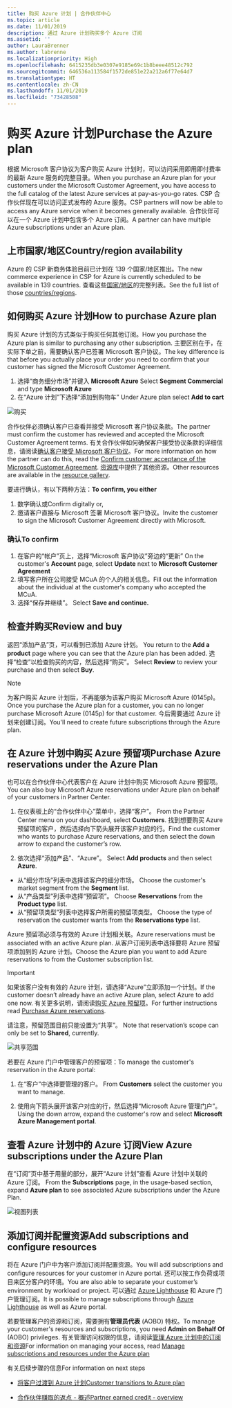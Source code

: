 ```yaml
---
title: 购买 Azure 计划 | 合作伙伴中心
ms.topic: article
ms.date: 11/01/2019
description: 通过 Azure 计划购买多个 Azure 订阅
ms.assetid: ''
author: LauraBrenner
ms.author: labrenne
ms.localizationpriority: High
ms.openlocfilehash: 6415235db3e0307e9185e69c1b8beee48512c792
ms.sourcegitcommit: 646536a113584f1572de851e22a212a6f77e64d7
ms.translationtype: HT
ms.contentlocale: zh-CN
ms.lasthandoff: 11/01/2019
ms.locfileid: "73428508"
---
```

# <a name="purchase-the-azure-plan"></a><span data-ttu-id="8cef6-103">购买 Azure 计划</span><span class="sxs-lookup"><span data-stu-id="8cef6-103">Purchase the Azure plan</span></span>

<span data-ttu-id="8cef6-104">根据 Microsoft 客户协议为客户购买 Azure 计划时，可以访问采用即用即付费率的最新 Azure 服务的完整目录。</span><span class="sxs-lookup"><span data-stu-id="8cef6-104">When you purchase an Azure plan for your customers under the Microsoft Customer Agreement, you have access to the full catalog of the latest Azure services at pay-as-you-go rates.</span></span> <span data-ttu-id="8cef6-105">CSP 合作伙伴现在可以访问正式发布的 Azure 服务。</span><span class="sxs-lookup"><span data-stu-id="8cef6-105">CSP partners will now be able to access any Azure service when it becomes generally available.</span></span> <span data-ttu-id="8cef6-106">合作伙伴可以在一个 Azure 计划中包含多个 Azure 订阅。</span><span class="sxs-lookup"><span data-stu-id="8cef6-106">A partner can have multiple Azure subscriptions under an Azure plan.</span></span> 

## <a name="countryregion-availability"></a><span data-ttu-id="8cef6-107">上市国家/地区</span><span class="sxs-lookup"><span data-stu-id="8cef6-107">Country/region availability</span></span>
<span data-ttu-id="8cef6-108">Azure 的 CSP 新商务体验目前已计划在 139 个国家/地区推出。</span><span class="sxs-lookup"><span data-stu-id="8cef6-108">The new commerce experience in CSP for Azure is currently scheduled to be available in 139 countries.</span></span> <span data-ttu-id="8cef6-109">查看这些[国家/地区](https://query.prod.cms.rt.microsoft.com/cms/api/am/binary/RE3QN0x)的完整列表。</span><span class="sxs-lookup"><span data-stu-id="8cef6-109">See the full list of those [countries/regions](https://query.prod.cms.rt.microsoft.com/cms/api/am/binary/RE3QN0x).</span></span> 

## <a name="how-to-purchase-azure-plan"></a><span data-ttu-id="8cef6-110">如何购买 Azure 计划</span><span class="sxs-lookup"><span data-stu-id="8cef6-110">How to purchase Azure plan</span></span>

<span data-ttu-id="8cef6-111">购买 Azure 计划的方式类似于购买任何其他订阅。</span><span class="sxs-lookup"><span data-stu-id="8cef6-111">How you purchase the Azure plan is similar to purchasing any other subscription.</span></span> <span data-ttu-id="8cef6-112">主要区别在于，在实际下单之前，需要确认客户已签署 Microsoft 客户协议。</span><span class="sxs-lookup"><span data-stu-id="8cef6-112">The key difference is that before you actually place your order you need to confirm that your customer has signed the Microsoft Customer Agreement.</span></span>

1. <span data-ttu-id="8cef6-113">选择“商务细分市场”并键入 **Microsoft Azure** </span><span class="sxs-lookup"><span data-stu-id="8cef6-113">Select **Segment Commercial** and type **Microsoft Azure**</span></span> 
2. <span data-ttu-id="8cef6-114">在“Azure 计划”下选择“添加到购物车” </span><span class="sxs-lookup"><span data-stu-id="8cef6-114">Under Azure plan select **Add to cart**</span></span>

![购买](images/azure/Azurepurchase1.png)

<span data-ttu-id="8cef6-116">合作伙伴必须确认客户已查看并接受 Microsoft 客户协议条款。</span><span class="sxs-lookup"><span data-stu-id="8cef6-116">The partner must confirm the customer has reviewed and accepted the Microsoft Customer Agreement terms.</span></span> <span data-ttu-id="8cef6-117">有关合作伙伴如何确保客户接受协议条款的详细信息，请阅读[确认客户接受 Microsoft 客户协议](https://docs.microsoft.com/partner-center/confirm-customer-agreement)。</span><span class="sxs-lookup"><span data-stu-id="8cef6-117">For more information on how the partner can do this, read the [Confirm customer acceptance of the Microsoft Customer Agreement](https://docs.microsoft.com/partner-center/confirm-customer-agreement).</span></span> <span data-ttu-id="8cef6-118">[资源库](https://partner.microsoft.com/resources/collection/Microsoft-Customer-Agreement-in-the-CSP-program#/)中提供了其他资源。</span><span class="sxs-lookup"><span data-stu-id="8cef6-118">Other resources are available in the [resource gallery](https://partner.microsoft.com/resources/collection/Microsoft-Customer-Agreement-in-the-CSP-program#/).</span></span>

<span data-ttu-id="8cef6-119"> 要进行确认，有以下两种方法：</span><span class="sxs-lookup"><span data-stu-id="8cef6-119">**To confirm, you either**</span></span>
1. <span data-ttu-id="8cef6-120">数字确认或</span><span class="sxs-lookup"><span data-stu-id="8cef6-120">Confirm digitally or,</span></span>
2. <span data-ttu-id="8cef6-121">邀请客户直接与 Microsoft 签署 Microsoft 客户协议。</span><span class="sxs-lookup"><span data-stu-id="8cef6-121">Invite the customer to sign the Microsoft Customer Agreement directly with Microsoft.</span></span> 

### <a name="to-confirm"></a><span data-ttu-id="8cef6-122">确认</span><span class="sxs-lookup"><span data-stu-id="8cef6-122">To confirm</span></span> 

1. <span data-ttu-id="8cef6-123">在客户的“帐户”页上，选择“Microsoft 客户协议”旁边的“更新”   </span><span class="sxs-lookup"><span data-stu-id="8cef6-123">On the customer's **Account** page, select **Update** next to **Microsoft Customer Agreement**</span></span>  
2. <span data-ttu-id="8cef6-124">填写客户所在公司接受 MCuA 的个人的相关信息。</span><span class="sxs-lookup"><span data-stu-id="8cef6-124">Fill out the information about the individual at the customer's company who accepted the MCuA.</span></span>
3. <span data-ttu-id="8cef6-125">选择“保存并继续”。 </span><span class="sxs-lookup"><span data-stu-id="8cef6-125">Select **Save and continue.**</span></span>  

## <a name="review-and-buy"></a><span data-ttu-id="8cef6-126">检查并购买</span><span class="sxs-lookup"><span data-stu-id="8cef6-126">Review and buy</span></span>

<span data-ttu-id="8cef6-127">返回“添加产品”页，可以看到已添加 Azure 计划。 </span><span class="sxs-lookup"><span data-stu-id="8cef6-127">You return to the **Add a product** page where you can see that the Azure plan has been added.</span></span> <span data-ttu-id="8cef6-128">选择“检查”以检查购买的内容，然后选择“购买”。  </span><span class="sxs-lookup"><span data-stu-id="8cef6-128">Select **Review** to review your purchase and then select **Buy**.</span></span> 

>[!Note]
><span data-ttu-id="8cef6-129">为客户购买 Azure 计划后，不再能够为该客户购买 Microsoft Azure (0145p)。</span><span class="sxs-lookup"><span data-stu-id="8cef6-129">Once you purchase the Azure plan for a customer, you can no longer purchase Microsoft Azure (0145p) for that customer.</span></span> <span data-ttu-id="8cef6-130">今后需要通过 Azure 计划来创建订阅。</span><span class="sxs-lookup"><span data-stu-id="8cef6-130">You'll need to create future subscriptions through the Azure plan.</span></span>

## <a name="purchase-azure-reservations-under-the-azure-plan"></a><span data-ttu-id="8cef6-131">在 Azure 计划中购买 Azure 预留项</span><span class="sxs-lookup"><span data-stu-id="8cef6-131">Purchase Azure reservations under the Azure Plan</span></span> 
  
<span data-ttu-id="8cef6-132">也可以在合作伙伴中心代表客户在 Azure 计划中购买 Microsoft Azure 预留项。</span><span class="sxs-lookup"><span data-stu-id="8cef6-132">You can also buy Microsoft Azure reservations under Azure plan on behalf of your customers in Partner Center.</span></span>

1. <span data-ttu-id="8cef6-133">在仪表板上的“合作伙伴中心”菜单中，选择“客户”。 </span><span class="sxs-lookup"><span data-stu-id="8cef6-133">From the Partner Center menu on your dashboard, select **Customers**.</span></span> <span data-ttu-id="8cef6-134">找到想要购买 Azure 预留项的客户，然后选择向下箭头展开该客户对应的行。</span><span class="sxs-lookup"><span data-stu-id="8cef6-134">Find the customer who wants to purchase Azure reservations, and then select the down arrow to expand the customer’s row.</span></span> 

2. <span data-ttu-id="8cef6-135">依次选择“添加产品”、“Azure”。  </span><span class="sxs-lookup"><span data-stu-id="8cef6-135">Select **Add products** and then select **Azure**.</span></span> 
- <span data-ttu-id="8cef6-136">从“细分市场”列表中选择该客户的细分市场。 </span><span class="sxs-lookup"><span data-stu-id="8cef6-136">Choose the customer's market segment from the **Segment** list.</span></span> 
- <span data-ttu-id="8cef6-137">从“产品类型”列表中选择“预留项”。  </span><span class="sxs-lookup"><span data-stu-id="8cef6-137">Choose **Reservations** from the **Product type** list.</span></span> 
- <span data-ttu-id="8cef6-138">从“预留项类型”列表中选择客户所需的预留项类型。 </span><span class="sxs-lookup"><span data-stu-id="8cef6-138">Choose the type of reservation the customer wants from the **Reservations type** list.</span></span> 

<span data-ttu-id="8cef6-139">Azure 预留项必须与有效的 Azure 计划相关联。</span><span class="sxs-lookup"><span data-stu-id="8cef6-139">Azure reservations must be associated with an active Azure plan.</span></span> <span data-ttu-id="8cef6-140">从客户订阅列表中选择要将 Azure 预留项添加到的 Azure 计划。</span><span class="sxs-lookup"><span data-stu-id="8cef6-140">Choose the Azure plan you want to add Azure reservations to from the Customer subscription list.</span></span> 

>[!Important] 
><span data-ttu-id="8cef6-141">如果该客户没有有效的 Azure 计划，请选择“Azure”立即添加一个计划。</span><span class="sxs-lookup"><span data-stu-id="8cef6-141">If the customer doesn’t already have an active Azure plan, select Azure to add one now.</span></span> <span data-ttu-id="8cef6-142">有关更多说明，请阅读[购买 Azure 预留项](https://docs.microsoft.com/partner-center/azure-reservations-buying#purchase-azure-reservations)。</span><span class="sxs-lookup"><span data-stu-id="8cef6-142">For further instructions read [Purchase Azure reservations](https://docs.microsoft.com/partner-center/azure-reservations-buying#purchase-azure-reservations).</span></span>

<span data-ttu-id="8cef6-143">请注意，预留范围目前只能设置为“共享”。 </span><span class="sxs-lookup"><span data-stu-id="8cef6-143">Note that reservation’s scope can only be set to **Shared**, currently.</span></span> 

![共享范围](images/azure/addprods1.png)

<span data-ttu-id="8cef6-145">若要在 Azure 门户中管理客户的预留项：</span><span class="sxs-lookup"><span data-stu-id="8cef6-145">To manage the customer's reservation in the Azure portal:</span></span> 

1. <span data-ttu-id="8cef6-146">在“客户”中选择要管理的客户。 </span><span class="sxs-lookup"><span data-stu-id="8cef6-146">From **Customers** select the customer you want to manage.</span></span> 

2. <span data-ttu-id="8cef6-147">使用向下箭头展开该客户对应的行，然后选择“Microsoft Azure 管理门户”。 </span><span class="sxs-lookup"><span data-stu-id="8cef6-147">Using the down arrow, expand the customer's row and select **Microsoft Azure Management portal**.</span></span>  
 
## <a name="view-azure-subscriptions-under-the-azure-plan"></a><span data-ttu-id="8cef6-148">查看 Azure 计划中的 Azure 订阅</span><span class="sxs-lookup"><span data-stu-id="8cef6-148">View Azure subscriptions under the Azure Plan</span></span> 

<span data-ttu-id="8cef6-149">在“订阅”页中基于用量的部分，展开“Azure 计划”查看 Azure 计划中关联的 Azure 订阅。  </span><span class="sxs-lookup"><span data-stu-id="8cef6-149">From the **Subscriptions** page, in the usage-based section, expand **Azure plan** to see associated Azure subscriptions under the Azure Plan.</span></span>

![视图列表](images/azure/addprods2.png) 


## <a name="add-subscriptions-and-configure-resources"></a><span data-ttu-id="8cef6-151">添加订阅并配置资源</span><span class="sxs-lookup"><span data-stu-id="8cef6-151">Add subscriptions and configure resources</span></span>

<span data-ttu-id="8cef6-152">将在 Azure 门户中为客户添加订阅并配置资源。</span><span class="sxs-lookup"><span data-stu-id="8cef6-152">You will add subscriptions and configure resources for your customer in Azure portal.</span></span> <span data-ttu-id="8cef6-153">还可以按工作负荷或项目来区分客户的环境。</span><span class="sxs-lookup"><span data-stu-id="8cef6-153">You are also able to separate your customer’s environment by workload or project.</span></span> <span data-ttu-id="8cef6-154">可以通过 [Azure Lighthouse](https://azure.microsoft.com/services/azure-lighthouse/) 和 Azure 门户管理订阅。</span><span class="sxs-lookup"><span data-stu-id="8cef6-154">It is possible to manage subscriptions through [Azure Lighthouse](https://azure.microsoft.com/services/azure-lighthouse/) as well as Azure portal.</span></span> 

<span data-ttu-id="8cef6-155">若要管理客户的资源和订阅，需要拥有**管理员代表** (AOBO) 特权。</span><span class="sxs-lookup"><span data-stu-id="8cef6-155">To manage your customer's resources and subscriptions, you need **Admin on Behalf Of** (AOBO) privileges.</span></span> <span data-ttu-id="8cef6-156">有关管理访问权限的信息，请阅读[管理 Azure 计划中的订阅和资源](azure-plan-manage.md)</span><span class="sxs-lookup"><span data-stu-id="8cef6-156">For information on managing your access, read [Manage subscriptions and resources under the Azure plan](azure-plan-manage.md)</span></span>

<span data-ttu-id="8cef6-157">有关后续步骤的信息</span><span class="sxs-lookup"><span data-stu-id="8cef6-157">For information on next steps</span></span>

- [<span data-ttu-id="8cef6-158">将客户过渡到 Azure 计划</span><span class="sxs-lookup"><span data-stu-id="8cef6-158">Customer transitions to Azure plan</span></span>](azure-plan-transition.md)

- [<span data-ttu-id="8cef6-159">合作伙伴赚取的返点 - 概述</span><span class="sxs-lookup"><span data-stu-id="8cef6-159">Partner earned credit - overview</span></span>](partner-earned-credit.md)







            




    

  













    



    